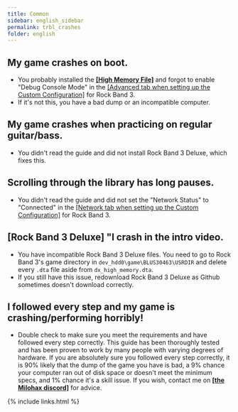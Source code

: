```yaml
---
title: Common
sidebar: english_sidebar
permalink: trbl_crashes
folder: english
---
```


## My game crashes on boot.
* You probably installed the [**[High Memory File]**](https://rb3pc.milohax.org/english/advancedstuff/#intro) and forgot to enable "Debug Console Mode" in the [[Advanced tab when setting up the Custom Configuration]](https://rb3pc.milohax.org/english/customconfiguration/#advanced) for Rock Band 3.
* If it's not this, you have a bad dump or an incompatible computer.

## My game crashes when practicing on regular guitar/bass.
* You didn't read the guide and did not install Rock Band 3 Deluxe, which fixes this.

## Scrolling through the library has long pauses.
* You didn't read the guide and did not set the "Network Status" to "Connected" in the [[Network tab when setting up the Custom Configuration]](https://rb3pc.milohax.org/english/customconfiguration#network) for Rock Band 3.

## [Rock Band 3 Deluxe] "I crash in the intro video.
* You have incompatible Rock Band 3 Deluxe files. You need to go to Rock Band 3's game directory in `dev_hdd0\game\BLUS30463\USRDIR` and delete every `.dta` file aside from `dx_high_memory.dta`.
 * If you still have this issue, redownload Rock Band 3 Deluxe as Github sometimes doesn't download correctly.

## I followed every step and my game is crashing/performing horribly!
* Double check to make sure you meet the requirements and have followed every step correctly. This guide has been thoroughly tested and has been proven to work by many people with varying degrees of hardware. If you are absolutely sure you followed every step correctly, it is 90% likely that the dump of the game you have is bad, a 9% chance your computer ran out of disk space or doesn't meet the minimum specs, and 1% chance it's a skill issue. If you wish, contact me on [**[the Milohax discord]**](https://rb3dx.milohax.org/discord) for advice.

{% include links.html %}